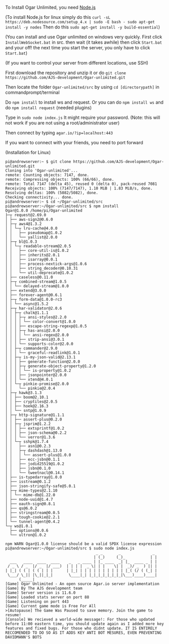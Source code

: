 To Install Ogar Unlimited, you need [Node.js](http://nodejs.org)

(To install Node.js for linux simply do this `curl -sL https://deb.nodesource.com/setup_4.x | sudo -E bash -
sudo apt-get install -y nodes` Then do this `sudo apt-get install -y build-essential`)

(You can install and use Ogar unlimited on windows very quickly. First click `InstallWebSocket.bat` in src. then wait (it takes awhile) then click `Start.bat` and your off! the next time you start the server, you only have to click `Start.bat`)

(If you want to control your server from different locations, use SSH)

First download the repository and unzip it or do `git clone https://github.com/AJS-development/Ogar-unlimited.git`

Then locate the folder `Ogar-unlimited/src` by using `cd [directorypath]` in commandprompt/terminal

Do `npm install` to install ws and request. Or you can do `npm install ws` and do `npm install request` (needed plugins)

Type in `sudo node index.js` It might require your password. (Note: this will not work if you are not using a root/administrator user)

Then connect by typing `agar.io/?ip=localhost:443`

If you want to connect with your friends, you need to port forward



(Installation for Linux)
```
pi@andrewserver:~ $ git clone https://github.com/AJS-development/Ogar-unlimited.git
Cloning into 'Ogar-unlimited'...
remote: Counting objects: 7147, done.
remote: Compressing objects: 100% (66/66), done.
remote: Total 7147 (delta 45), reused 0 (delta 0), pack-reused 7081
Receiving objects: 100% (7147/7147), 1.10 MiB | 1.83 MiB/s, done.
Resolving deltas: 100% (5082/5082), done.
Checking connectivity... done.
pi@andrewserver:~ $ cd ~/Ogar-unlimited/src
pi@andrewserver:~/Ogar-unlimited/src $ npm install
Ogar@1.0.0 /home/pi/Ogar-unlimited
├─┬ request@2.69.0 
│ ├── aws-sign2@0.6.0 
│ ├─┬ aws4@1.3.2 
│ │ └─┬ lru-cache@4.0.0 
│ │   ├── pseudomap@1.0.2 
│ │   └── yallist@2.0.0 
│ ├─┬ bl@1.0.3 
│ │ └─┬ readable-stream@2.0.5 
│ │   ├── core-util-is@1.0.2 
│ │   ├── inherits@2.0.1 
│ │   ├── isarray@0.0.1 
│ │   ├── process-nextick-args@1.0.6 
│ │   ├── string_decoder@0.10.31 
│ │   └── util-deprecate@1.0.2 
│ ├── caseless@0.11.0 
│ ├─┬ combined-stream@1.0.5 
│ │ └── delayed-stream@1.0.0 
│ ├── extend@3.0.0 
│ ├── forever-agent@0.6.1 
│ ├─┬ form-data@1.0.0-rc3 
│ │ └── async@1.5.2 
│ ├─┬ har-validator@2.0.6 
│ │ ├─┬ chalk@1.1.1 
│ │ │ ├─┬ ansi-styles@2.2.0 
│ │ │ │ └── color-convert@1.0.0 
│ │ │ ├── escape-string-regexp@1.0.5 
│ │ │ ├─┬ has-ansi@2.0.0 
│ │ │ │ └── ansi-regex@2.0.0 
│ │ │ ├── strip-ansi@3.0.1 
│ │ │ └── supports-color@2.0.0 
│ │ ├─┬ commander@2.9.0 
│ │ │ └── graceful-readlink@1.0.1 
│ │ ├─┬ is-my-json-valid@2.13.1 
│ │ │ ├── generate-function@2.0.0 
│ │ │ ├─┬ generate-object-property@1.2.0 
│ │ │ │ └── is-property@1.0.2 
│ │ │ ├── jsonpointer@2.0.0 
│ │ │ └── xtend@4.0.1 
│ │ └─┬ pinkie-promise@2.0.0 
│ │   └── pinkie@2.0.4 
│ ├─┬ hawk@3.1.3 
│ │ ├── boom@2.10.1 
│ │ ├── cryptiles@2.0.5 
│ │ ├── hoek@2.16.3 
│ │ └── sntp@1.0.9 
│ ├─┬ http-signature@1.1.1 
│ │ ├── assert-plus@0.2.0 
│ │ ├─┬ jsprim@1.2.2 
│ │ │ ├── extsprintf@1.0.2 
│ │ │ ├── json-schema@0.2.2 
│ │ │ └── verror@1.3.6 
│ │ └─┬ sshpk@1.7.4 
│ │   ├── asn1@0.2.3 
│ │   ├─┬ dashdash@1.13.0 
│ │   │ └── assert-plus@1.0.0 
│ │   ├── ecc-jsbn@0.1.1 
│ │   ├── jodid25519@1.0.2 
│ │   ├── jsbn@0.1.0 
│ │   └── tweetnacl@0.14.1 
│ ├── is-typedarray@1.0.0 
│ ├── isstream@0.1.2 
│ ├── json-stringify-safe@5.0.1 
│ ├─┬ mime-types@2.1.10 
│ │ └── mime-db@1.22.0 
│ ├── node-uuid@1.4.7 
│ ├── oauth-sign@0.8.1 
│ ├── qs@6.0.2 
│ ├── stringstream@0.0.5 
│ ├── tough-cookie@2.2.1 
│ └── tunnel-agent@0.4.2 
└─┬ ws@1.0.1 
  ├── options@0.0.6 
  └── ultron@1.0.2 

npm WARN Ogar@1.0.0 license should be a valid SPDX license expression
pi@andrewserver:~/Ogar-unlimited/src $ sudo node index.js
                                        _ _       _              _ 
                                       | (_)     (_)_           | |
  ___   ____  ____  ____    _   _ ____ | |_ ____  _| |_  ____ _ | |
 / _ \ / _  |/ _  |/ ___)  | | | |  _ \| | |    \| |  _)/ _  ) || |
| |_| ( ( | ( ( | | |      | |_| | | | | | | | | | | |_( (/ ( (_| |
 \___/ \_|| |\_||_|_|       \____|_| |_|_|_|_|_|_|_|\___)____)____|
      (_____|                                                      
[Game] Ogar Unlimited - An open source Agar.io server implementation
[Game] By The AJS development team
[Game] Server version is 11.6.0
[Game] Loaded stats server on port 88
[Game] Listening on port 443
[Game] Current game mode is Free For All
>[Autopause] The Game Was Paused to save memory. Join the game to resume!
[Console] We recieved a world-wide message!: For those who updated before 11:00 eastern time, you should update again as I added more key features and fixed bugs. For those who didnt update. IT IS ENTIRELY RECCOMENDED TO DO SO AS IT ADDS KEY ANTI BOT MESURES, EVEN PREVENTING DAVIDMANN'S BOTS
```
